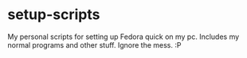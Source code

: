 # setup-scripts
My personal scripts for setting up Fedora quick on my pc.
Includes my normal programs and other stuff. Ignore the mess. :P
